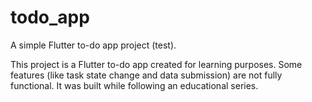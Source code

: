 # todo_app

A simple Flutter to-do app project (test).

This project is a Flutter to-do app created for learning purposes.
Some features (like task state change and data submission) are not fully functional.
It was built while following an educational series.
